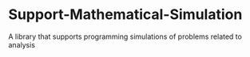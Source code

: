 # Support-Mathematical-Simulation
A library that supports programming simulations of problems related to analysis
